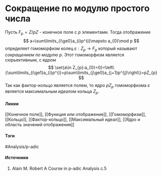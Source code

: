 # Сокращение по модулю простого числа
Пусть $F_{p}=Z\big/pZ$ - конечное поле с $p$ элементами. Тогда отображение 
$$
a=\sum\limits_{i\ge0}a_{i}p^{i}\mapsto a_{0}\mod p
$$
определяет гомоморфизм колец $\varepsilon:Z_{p}\to F_{p}$ который называют *сокращением по модулю $p$*. Этот гомоморфизм является сюрьективным, с ядром
$$
\set{a\in Z_{p}:a_{0}=0}=\left\{\sum\limits_{i\ge1}a_{i}p^{i}=p\sum\limits_{j\ge0}a_{j+1}p^{j}\right\}=pZ_{p}
$$
Так как фактор-кольцо является полем, то ядро $pZ_{p}$ гомоморфизма $\varepsilon$ является максимальным идеалом кольца $Z_{p}$.
#### Линки
 [[Конечное поле]],
 [[Функция или отображение]],
 [[Гомоморфизм]],
 [[Кольцо]],
 [[Фактор-кольцо]],
 [[Максимальный идеал]],
 [[Ядро и область значений отображения]]
#### Тэги
 #Analysis/p-adic 
#### Источники
1. Alain M. Robert A Course in p-adic Analysis c.5
